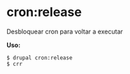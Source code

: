 # cron:release
Desbloquear cron para voltar a executar

**Uso:**
```
$ drupal cron:release
$ crr  
```
